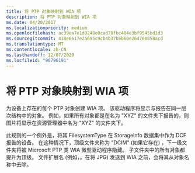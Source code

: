 ```yaml
---
title: 将 PTP 对象映射到 WIA 项
description: 将 PTP 对象映射到 WIA 项
ms.date: 04/20/2017
ms.localizationpriority: medium
ms.openlocfilehash: ac39ea7e1d0248e0cad78fbc484e3bf9545bd1d3
ms.sourcegitcommit: 418e6617e2a695c9cb4b37b5b60e264760858acd
ms.translationtype: MT
ms.contentlocale: zh-CN
ms.lasthandoff: 12/07/2020
ms.locfileid: "96796191"
---
```

# <a name="mapping-ptp-objects-to-wia-items"></a>将 PTP 对象映射到 WIA 项





为设备上存在的每个 PTP 对象创建 WIA 项。 该驱动程序将显示与报告在同一层次结构中的对象。 例如，如果所有对象都是在名为 "XYZ" 的文件夹下报告的，则图片将显示在资源管理器中名为 "XYZ" 的文件夹下。

此规则的一个例外是，将其 FilesystemType 在 StorageInfo 数据集中作为 DCF 报告的设备。 在这种情况下，顶级文件夹称为 "DCIM" (如果它存在) ，下一级文件夹将被 Microsoft PTP 类 WIA 微型驱动程序隐藏。 子文件夹中的所有对象都提升为顶级。 文件扩展名 (例如，。在将 JPG) 发送到 WIA 之前，会将其从对象名称中去除。

 

 




